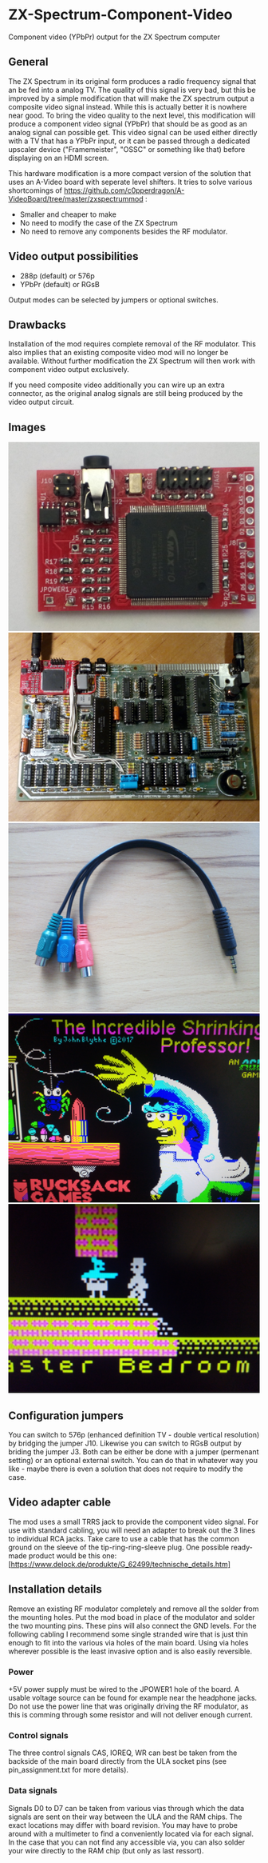 # ZX-Spectrum-Component-Video
Component video (YPbPr) output for the ZX Spectrum computer 

## General

The ZX Spectrum in its original form produces a radio frequency signal that an be fed into a analog TV. The quality of this
signal is very bad, but this be improved by a simple modification that will make the ZX spectrum output a composite video
signal instead. While this is actually better it is nowhere near good. To bring the video quality to the next level,
this modification will produce a component video signal (YPbPr) that should be as good as an analog signal can possible get.
This video signal can be used either directly with a TV that has a YPbPr input, or it can be passed through a dedicated upscaler device
("Framemeister", "OSSC" or something like that) before displaying on an HDMI screen.

This hardware modification is a more compact version of the solution that uses an A-Video board with seperate level shifters.
It tries to solve various shortcomings of https://github.com/c0pperdragon/A-VideoBoard/tree/master/zxspectrummod :

- Smaller and cheaper to make
- No need to modify the case of the ZX Spectrum
- No need to remove any components besides the RF modulator.

## Video output possibilities

- 288p (default) or 576p
- YPbPr (default) or RGsB

Output modes can be selected by jumpers or optional switches.

## Drawbacks

Installation of the mod requires complete removal of the RF modulator. This also implies that an
existing composite video mod will no longer be available. Without further modification the 
ZX Spectrum will then work with component video output exclusively.

If you need composite video additionally you can wire up an extra connector, as the
original analog signals are still being produced by the video output circuit.

## Images
![alt text](doc/board.jpg "The mod board itself")
![alt text](doc/install.jpg "Installation")
![alt text](doc/trrsadapter.jpg "Adapter cable")
![alt text](doc/professor.jpg "Screenshoot")
![alt text](doc/willy.jpg "Screenshot detail")

## Configuration jumpers

You can switch to 576p (enhanced definition TV - double vertical resolution) by bridging the jumper J10.
Likewise you can switch to RGsB output by briding the jumper J3.
Both can be either be done with a jumper (permenant setting) or an optional external switch. You can
do that in whatever way you like - maybe there is even a solution that does not require to modify the
case.

## Video adapter cable

The mod uses a small TRRS jack to provide the component video signal. For use with standard cabling,
you will need an adapter to break out the 3 lines to individual RCA jacks. Take care to use a cable
that has the common ground on the sleeve of the tip-ring-ring-sleeve plug.
One possible ready-made product would be this one:
[https://www.delock.de/produkte/G_62499/technische_details.htm]

## Installation details

Remove an existing RF modulator completely and remove all the solder from the mounting holes.
Put the mod boad in place of the modulator and solder the two mounting pins. These pins will also
connect the GND levels.
For the following cabling I recommend some single stranded wire that is just thin enough to fit
into the various via holes of the main board. Using via holes wherever possible is the least invasive
option and is also easily reversible.

### Power

+5V power supply must be wired to the JPOWER1 hole of the board. A usable voltage source can be found
for example near the headphone jacks. Do not use the power line that was originally driving the 
RF modulator, as this is comming through some resistor and will not deliver enough current.

### Control signals

The three control signals CAS, IOREQ, WR can best be taken from the backside of the main board directly from
the ULA socket pins (see pin_assignment.txt for more details).

### Data signals

Signals D0 to D7 can be taken from various vias through which the data signals are 
sent on their way between the ULA and the RAM chips. 
The exact locations may differ with board revision. You may have to probe around with a multimeter
to find a conveniently located via for each signal. In the case that you can not 
find any accessible via, you can also solder your wire directly to the RAM chip (but only as last ressort).  
